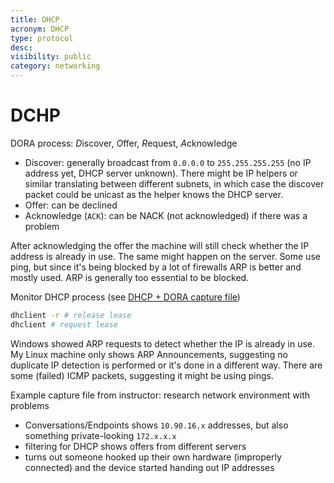 ```yaml
---
title: DHCP
acronym: DHCP
type: protocol
desc:
visibility: public
category: networking
---
```

 
# DCHP

DORA process: *D*iscover, *O*ffer, *R*equest, *A*cknowledge

- Discover: generally broadcast from `0.0.0.0` to `255.255.255.255` (no IP address yet, DHCP server unknown). There might be IP helpers or similar translating between different subnets, in which case the discover packet could be unicast as the helper knows the DHCP server.
- Offer: can be declined
- Acknowledge (`ACK`): can be NACK (not acknowledged) if there was a problem

After acknowledging the offer the machine will still check whether the IP address is already in use. The same might happen on the server. Some use ping, but since it's being blocked by a lot of firewalls ARP is better and mostly used. ARP is generally too essential to be blocked.

Monitor DHCP process (see [DHCP + DORA capture file](file://edu/gk_wireshark/dhcp_dora_icmp.pcapng))

```bash
dhclient -r # release lease
dhclient # request lease
```

Windows showed ARP requests to detect whether the IP is already in use. My Linux machine only shows ARP Announcements, suggesting no duplicate IP detection is performed or it's done in a different way. There are some (failed) ICMP packets, suggesting it might be using pings.

Example capture file from instructor: research network environment with problems

- Conversations/Endpoints shows `10.90.16.x` addresses, but also something private-looking `172.x.x.x`
- filtering for DHCP shows offers from different servers
- turns out someone hooked up their own hardware (improperly connected) and the device started handing out IP addresses